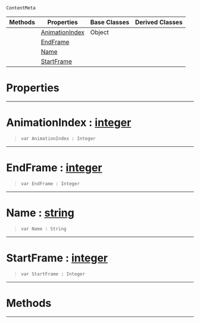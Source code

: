  `ContentMeta`

|Methods|Properties|Base Classes|Derived Classes|
|---|---|---|---|
| |[ AnimationIndex](https://github.com/PlasmaEngine/PlasmaDocs/blob/master/code_reference/class_reference/animationclip.markdown#animationindex-plasma-engi)|Object| |
| |[ EndFrame](https://github.com/PlasmaEngine/PlasmaDocs/blob/master/code_reference/class_reference/animationclip.markdown#endframe-plasma-engine-doc)| | |
| |[ Name](https://github.com/PlasmaEngine/PlasmaDocs/blob/master/code_reference/class_reference/animationclip.markdown#name-plasma-engine-documen)| | |
| |[ StartFrame](https://github.com/PlasmaEngine/PlasmaDocs/blob/master/code_reference/class_reference/animationclip.markdown#startframe-plasma-engine-d)| | |


 #  Properties


---  
 #  AnimationIndex : [integer](https://github.com/PlasmaEngine/PlasmaDocs/blob/master/code_reference/lightning_base_types/integer.markdown)

> 
> ``` lang=cpp, name=Lightning
> var AnimationIndex : Integer


---  
 #  EndFrame : [integer](https://github.com/PlasmaEngine/PlasmaDocs/blob/master/code_reference/lightning_base_types/integer.markdown)

> 
> ``` lang=cpp, name=Lightning
> var EndFrame : Integer


---  
 #  Name : [string](https://github.com/PlasmaEngine/PlasmaDocs/blob/master/code_reference/lightning_base_types/string.markdown)

> 
> ``` lang=cpp, name=Lightning
> var Name : String


---  
 #  StartFrame : [integer](https://github.com/PlasmaEngine/PlasmaDocs/blob/master/code_reference/lightning_base_types/integer.markdown)

> 
> ``` lang=cpp, name=Lightning
> var StartFrame : Integer


---  
 #  Methods


---  
 

 
